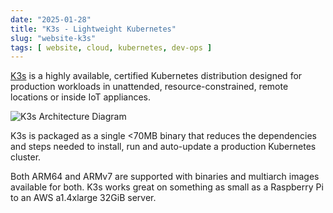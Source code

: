```yaml
---
date: "2025-01-28"
title: "K3s - Lightweight Kubernetes"
slug: "website-k3s"
tags: [ website, cloud, kubernetes, dev-ops ]
---
```




[K3s][1] is a highly available, certified Kubernetes distribution designed for production workloads in unattended, resource-constrained, remote locations or inside IoT appliances.

![K3s Architecture Diagram][2]

K3s is packaged as a single <70MB binary that reduces the dependencies and steps needed to install, run and auto-update a production Kubernetes cluster.

Both ARM64 and ARMv7 are supported with binaries and multiarch images available for both. K3s works great on something as small as a Raspberry Pi to an AWS a1.4xlarge 32GiB server.



   [1]: https://k3s.io/
   [2]: https://k3s.io/img/how-it-works-k3s-revised.svg
